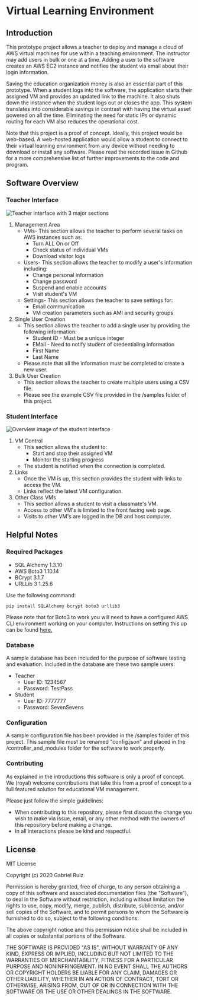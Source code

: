 # Virtual Learning Environment

## Introduction
This prototype project allows a teacher to deploy and manage a 
cloud of AWS virtual machines for use within a teaching environment. 
The instructor may add users in bulk or one at a time. 
Adding a user to the software creates an AWS EC2 instance and 
notifies the student via email about their login information.
 
Saving the education organization money is also an essential part 
of this prototype. When a student logs into the software, the
application starts their assigned VM and provides an updated 
link to the machine. It also shuts down the instance when the
student logs out or closes the app. This system translates into
considerable savings in contrast with having the virtual asset 
powered on all the time. Eliminating the need for static IPs or 
dynamic routing for each VM also reduces the operational cost.

Note that this project is a proof of concept. 
Ideally, this project would be web-based. A web-hosted application
would allow a student to connect to their virtual learning 
environment from any device without needing to download or install
any software. Please read the recorded issue in Github for a more
comprehensive list of further
improvements to the code and program.

## Software Overview
### Teacher Interface 
![Teacher interface with 3 major sections](https://i.imgur.com/3k6cxSU.png)

1. Management Area
    * VMs- This section allows the teacher to perform several tasks on AWS instances such as:
        * Turn ALL On or Off
        * Check status of individual VMs
        * Download visitor logs
    * Users- This section allows the teacher to modify a user's information including:
        * Change personal information
        * Change password
        * Suspend and enable accounts
        * Visit student's VM
    * Settings- This section allows the teacher to save settings for:
        * Email communication
        * VM creation parameters such as AMI and security groups
2. Single User Creation
    * This section allows the teacher to add a single user by providing the following information:
        * Student ID - Must be a unique integer
        * EMail - Need to notify student of credentialing information
        * First Name
        * Last Name
    * Please note that all the information must be completed to create a new user. 
3. Bulk User Creation
    * This section allows the teacher to create multiple users using a CSV file.
    * Please see the example CSV file provided in the /samples folder of this project.
   
### Student Interface 
![Overview image of the student interface](https://i.imgur.com/HVD4zt6.png)

1. VM Control
    * This section allows the student to:
        * Start and stop their assigned VM
        * Monitor the starting progress
    * The student is notified when the connection is completed.
2. Links
    * Once the VM is up, this section provides the student with links to access the VM.
    * Links reflect the latest VM configuration.
3. Other Class VMs
    * This section allows a student to visit a classmate's VM.
    * Access to other VM's is limited to the front facing web page.
    * Visits to other VM's are logged in the DB and host computer.
    
## Helpful Notes
### Required Packages
* SQL Alchemy 1.3.10
* AWS Boto3 1.10.14
* BCrypt 3.1.7
* URLLib 3 1.25.6

Use the following command:
```commandline
pip install SQLAlchemy bcrypt boto3 urllib3
```
Please note that for Boto3 to work you will need to have a configured 
AWS CLI environment working on your computer.
Instructions on setting this up can be found
[here.](https://docs.aws.amazon.com/cli/latest/userguide/cli-chap-install.html)

### Database
A sample database has been included for the purpose of software testing and evaluation. 
Included in the database are these two sample users:
* Teacher
    * User ID: 1234567
    * Password: TestPass
* Student
    * User ID: 7777777
    * Password: SevenSevens
    
### Configuration
A sample configuration file has been provided in the /samples folder of this project.
This sample file must be renamed "config.json" and placed in the /controller_and_modules
folder for the software to work properly.

### Contributing
As explained in the introductions this software is only a proof of concept. We (royal) 
welcome contributions that take this from a proof of concept to a full featured solution
for educational VM management. 

Please just follow the simple guidelines:

* When contributing to this repository, please first discuss the change you wish to make 
via issue, email, or any other method with the owners of this repository before making 
a change.
* In all interactions please be kind and respectful.


## License
   MIT License

   Copyright (c) 2020 Gabriel Ruiz  

   Permission is hereby granted, free of charge, to any person obtaining a copy
of this software and associated documentation files (the "Software"), to deal
in the Software without restriction, including without limitation the rights
to use, copy, modify, merge, publish, distribute, sublicense, and/or sell
copies of the Software, and to permit persons to whom the Software is
furnished to do so, subject to the following conditions:

   The above copyright notice and this permission notice shall be included in all
copies or substantial portions of the Software.

   THE SOFTWARE IS PROVIDED "AS IS", WITHOUT WARRANTY OF ANY KIND, EXPRESS OR
IMPLIED, INCLUDING BUT NOT LIMITED TO THE WARRANTIES OF MERCHANTABILITY,
FITNESS FOR A PARTICULAR PURPOSE AND NONINFRINGEMENT. IN NO EVENT SHALL THE
AUTHORS OR COPYRIGHT HOLDERS BE LIABLE FOR ANY CLAIM, DAMAGES OR OTHER
LIABILITY, WHETHER IN AN ACTION OF CONTRACT, TORT OR OTHERWISE, ARISING FROM,
OUT OF OR IN CONNECTION WITH THE SOFTWARE OR THE USE OR OTHER DEALINGS IN THE
SOFTWARE.
